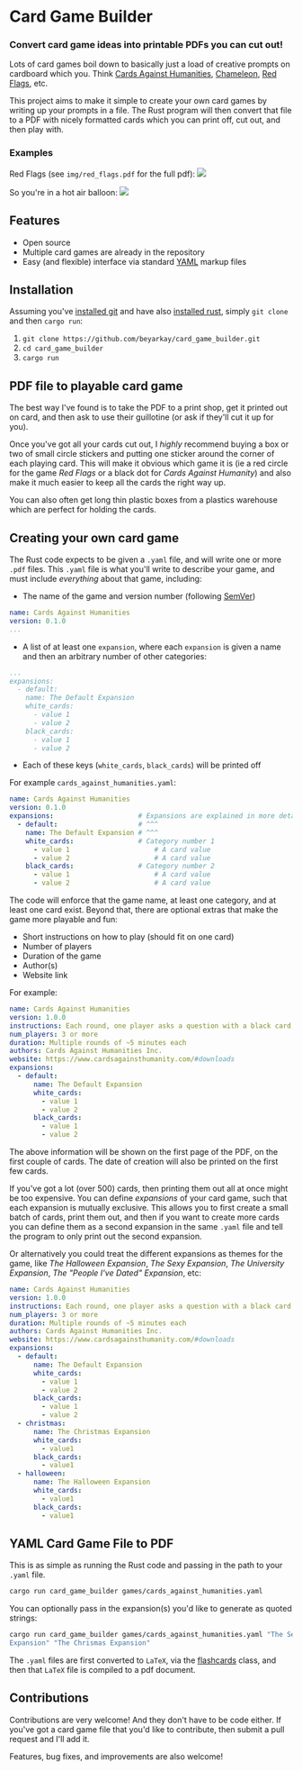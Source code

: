 # Card Game Builder

### Convert card game ideas into printable PDFs you can cut out!

Lots of card games boil down to basically just a load of creative prompts on
cardboard which you. Think 
[Cards Against Humanities](https://www.cardsagainsthumanity.com/#downloads), 
[Chameleon](https://bigpotato.com/products/the-chameleon), 
[Red Flags](https://www.timelessboardgames.co.za/boardgames/red-flags-main-game/1985), etc.

This project aims to make it simple to create your own card games by writing up
your prompts in a file. The Rust program will then convert that file to a PDF
with nicely formatted cards which you can print off, cut out, and then play
with.

### Examples
Red Flags (see `img/red_flags.pdf` for the full pdf):
![](img/red_flags_example.png)

So you're in a hot air balloon:
![](img/hot_air_balloon.png)

## Features

- Open source
- Multiple card games are already in the repository
- Easy (and flexible) interface via standard 
  [YAML](https://sweetohm.net/article/introduction-yaml.en.html) markup files

## Installation

Assuming you've [installed git](https://git-scm.com/downloads) and have also
[installed rust](https://www.rust-lang.org/tools/install), simply `git clone`
and then `cargo run`:

1. `git clone https://github.com/beyarkay/card_game_builder.git`
2. `cd card_game_builder`
3. `cargo run`

## PDF file to playable card game

The best way I've found is to take the PDF to a print shop, get it printed out
on card, and then ask to use their guillotine (or ask if they'll cut it up for
you).

Once you've got all your cards cut out, I _highly_ recommend buying a box or
two of small circle stickers and putting one sticker around the corner of each
playing card. This will make it obvious which game it is (ie a red circle for
the game _Red Flags_ or a black dot for _Cards Against Humanity_) and also make
it much easier to keep all the cards the right way up.

You can also often get long thin plastic boxes from a plastics warehouse which
are perfect for holding the cards.

## Creating your own card game

The Rust code expects to be given a `.yaml` file, and will write one or more
`.pdf` files. This `.yaml` file is what you'll write to describe your game, and
must include _everything_ about that game, including:

- The name of the game and version number (following [SemVer](https://semver.org/))

```yaml
name: Cards Against Humanities
version: 0.1.0
...
```

- A list of at least one `expansion`, where each `expansion` is given a name
  and then an arbitrary number of other categories:

```yaml
...
expansions:
  - default:
    name: The Default Expansion
    white_cards:
      - value 1
      - value 2
    black_cards:
      - value 1
      - value 2
```

- Each of these keys (`white_cards`, `black_cards`) will be printed off


For example `cards_against_humanities.yaml`: 
```yaml
name: Cards Against Humanities
version: 0.1.0
expansions:                     # Expansions are explained in more detail below
  - default:                    # ^^^
    name: The Default Expansion # ^^^
    white_cards:                # Category number 1
      - value 1                     # A card value
      - value 2                     # A card value
    black_cards:                # Category number 2
      - value 1                     # A card value
      - value 2                     # A card value
```

The code will enforce that the game name, at least one category, and at least
one card exist. Beyond that, there are optional extras that make the game more
playable and fun:

- Short instructions on how to play (should fit on one card)
- Number of players
- Duration of the game
- Author(s)
- Website link

For example:
```yaml
name: Cards Against Humanities
version: 1.0.0
instructions: Each round, one player asks a question with a black card, and everyone else answers with their funniest white card
num_players: 3 or more
duration: Multiple rounds of ~5 minutes each
authors: Cards Against Humanities Inc.
website: https://www.cardsagainsthumanity.com/#downloads
expansions:
  - default:
      name: The Default Expansion
      white_cards:
        - value 1
        - value 2
      black_cards:
        - value 1
        - value 2
```

The above information will be shown on the first page of the PDF, on the first
couple of cards. The date of creation will also be printed on the first few
cards.

If you've got a lot (over 500) cards, then printing them out all at once might
be too expensive. You can define _expansions_ of your card game, such that each
expansion is mutually exclusive. This allows you to first create a small batch of
cards, print them out, and then if you want to create more cards you can define
them as a second expansion in the same `.yaml` file and tell the program to only
print out the second expansion.

Or alternatively you could treat the different expansions as themes for the game,
like _The Halloween Expansion_, _The Sexy Expansion_, _The University Expansion_, 
_The "People I've Dated" Expansion_, etc:

```yaml
name: Cards Against Humanities
version: 1.0.0
instructions: Each round, one player asks a question with a black card, and everyone else answers with their funniest white card
num_players: 3 or more
duration: Multiple rounds of ~5 minutes each
authors: Cards Against Humanities Inc.
website: https://www.cardsagainsthumanity.com/#downloads
expansions:
  - default:
      name: The Default Expansion
      white_cards:
        - value 1
        - value 2
      black_cards:
        - value 1
        - value 2
  - christmas:
      name: The Christmas Expansion
      white_cards:
        - value1
      black_cards:
        - value1
  - halloween:
      name: The Halloween Expansion
      white_cards:
        - value1
      black_cards:
        - value1

```

## YAML Card Game File to PDF

This is as simple as running the Rust code and passing in the path to your
`.yaml` file. 
```sh
cargo run card_game_builder games/cards_against_humanities.yaml
```

You can optionally pass in the expansion(s) you'd like to generate as quoted
strings:
```sh
cargo run card_game_builder games/cards_against_humanities.yaml "The Sexy
Expansion" "The Chrismas Expansion"
```

The `.yaml` files are first converted to `LaTeX`, via the
[flashcards](https://www.ctan.org/tex-archive/macros/latex/contrib/flashcards/)
class, and then that `LaTeX` file is compiled to a pdf document.

## Contributions

Contributions are very welcome! And they don't have to be code either. If
you've got a card game file that you'd like to contribute, then submit a pull
request and I'll add it.

Features, bug fixes, and improvements are also welcome!

